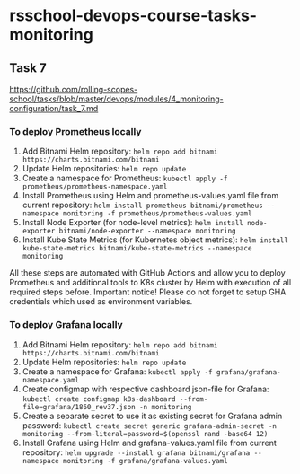 # rsschool-devops-course-tasks-monitoring


## Task 7
https://github.com/rolling-scopes-school/tasks/blob/master/devops/modules/4_monitoring-configuration/task_7.md

### To deploy Prometheus locally
1. Add Bitnami Helm repository:
`helm repo add bitnami https://charts.bitnami.com/bitnami`
2. Update Helm repositories:
`helm repo update`
3. Create a namespace for Prometheus:
`kubectl apply -f prometheus/prometheus-namespace.yaml`
4. Install Prometheus using Helm and prometheus-values.yaml file from current repository:
`helm install prometheus bitnami/prometheus --namespace monitoring -f prometheus/prometheus-values.yaml`
5. Install Node Exporter (for node-level metrics):
`helm install node-exporter bitnami/node-exporter --namespace monitoring`
6. Install Kube State Metrics (for Kubernetes object metrics):
`helm install kube-state-metrics bitnami/kube-state-metrics --namespace monitoring`

All these steps are automated with GitHub Actions and allow you to deploy Prometheus and additional tools to K8s cluster by Helm with execution of all required steps before.
Important notice! Please do not forget to setup GHA credentials which used as environment variables.

### To deploy Grafana locally
1. Add Bitnami Helm repository:
`helm repo add bitnami https://charts.bitnami.com/bitnami`
2. Update Helm repositories:
`helm repo update`
3. Create a namespace for Grafana:
`kubectl apply -f grafana/grafana-namespace.yaml`
4. Create configmap with respective dashboard json-file for Grafana:
`kubectl create configmap k8s-dashboard --from-file=grafana/1860_rev37.json -n monitoring`
5. Create a separate secret to use it as existing secret for Grafana admin password:
`kubectl create secret generic grafana-admin-secret -n monitoring --from-literal=password=$(openssl rand -base64 12)`
6. Install Grafana using Helm and grafana-values.yaml file from current repository:
`helm upgrade --install grafana bitnami/grafana --namespace monitoring -f grafana/grafana-values.yaml`
